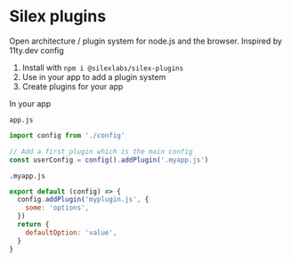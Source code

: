 # Silex plugins

Open architecture / plugin system for node.js and the browser. Inspired by 11ty.dev config

1. Install with `npm i @silexlabs/silex-plugins`
1. Use in your app to add a plugin system
1. Create plugins for your app

In your app

`app.js`
```js
import config from './config'

// Add a first plugin which is the main config
const userConfig = config().addPlugin('.myapp.js')
```

`.myapp.js`
```js
export default (config) => {
  config.addPlugin('myplugin.js', {
    some: 'options',
  })
  return {
    defaultOption: 'value',
  }
}
```
